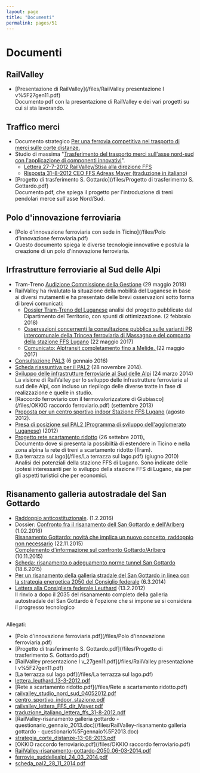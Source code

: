 ```yaml
---
layout: page
title: "Documenti"
permalink: pages/51
---
```


# Documenti

## RailValley

* [Presentazione di RailValley](/files/RailValley presentazione I v%5F27gen11.pdf)  
Documento pdf con la presentazione di RailValley e dei vari progetti su cui si sta lavorando.

## Traffico merci

* Documento strategico [Per una ferrovia competitiva nel trasporto di merci sulle corte distanze.](/files/strategia%5Fcorte%5Fdistanze-13-08-2013.pdf)
* Studio di massima "[Trasferimento del trasporto merci sull'asse nord-sud con l'applicazione di componenti innovativi](/files/railvalley%5Fstudio%5Fnord%5Fsud%5F04052012.pdf)".  
   * [Lettera 27-7-2012 RailValley/Stisa alla direzione FFS](/files/railvalley%5Flettera%5FFFS%5Fdir%5FMayer.pdf)  
   * [Risposta 31-8-2012 CEO FFS Adreas Mayer ](/files/sbb%5Fbriefe%5Fmeyer%5F31-8-2012.pdf)([traduzione in italiano](/files/traduzione%5Fitaliano%5Flettera%5Fffs%5F31-8-2012.pdf))
* [Progetto di trasferimento S. Gottardo](/files/Progetto di trasferimento S. Gottardo.pdf)  
Documento pdf, che spiega il progetto per l'introduzione di treni pendolari merce sull'asse Nord/Sud.

## Polo d'innovazione ferroviaria

* [Polo d'innovazione ferroviaria con sede in Ticino](/files/Polo d'innovazione ferroviaria.pdf)
* Questo documento spiega le diverse tecnologie innovative e postula la creazione di un polo d'innovazione ferroviaria.

## Irfrastrutture ferroviarie al Sud delle Alpi

* Tram-Treno [Audizione Commissione della Gestione](/blog/2018/05/30/105) (29 maggio 2018)
* RailValley ha rivalutato la situazione della mobilità del Luganese in base ai diversi mutamenti e ha presentato delle brevi osservazioni sotto forma di brevi comunicati:  
   * [Dossier Tram-Treno del Luganese](/files/RailValley%5FDossierTramTreno%5F20170202.pdf) analisi del progetto pubblicato dal Dipartimento del Territorio, con spunti di ottimizzazione. (2 febbraio 2018)  
   * [Osservazioni concernenti la consultazione pubblica sulle varianti PR intercomunale della Trincea ferroviaria di Massagno e del comparto della stazione FFS Lugano](/files/Consultazione-StazLug%5F20170522%5F0.pdf) (22 maggio 2017)  
   * [Comunicato: Alptransit completamento fino a Melide. ](/files/CompletamentoAlptransitSud%5F20170524.pdf)(22 maggio 2017)
* [Consultazione PAL3](/files/consultazione%5Fpal3%5F06%5F01%5F2015.pdf) (6 gennaio 2016)
* [Scheda riassuntiva per il PAL2](/files/scheda%5Fpal2%5F28%5F11%5F2014.pdf) (28 novembre 2014).
* [Sviluppo delle infrastrutture ferroviarie al Sud delle Alpi](/files/ferrovie%5Fsuddellealpi%5F24%5F03%5F2014.pdf) (24 marzo 2014)[ ](/files/ferrovie%5Fsuddellealpi%5F31%5F01%5F2014.pdf)  
La visione di RailValley per lo sviluppo delle infrastrutture ferroviarie al sud delle Alpi, con incluso un riepilogo delle diverse tratte in fase di realizzazione e quelle in studio.
* [Raccordo ferroviario con il termovalorizzatore di Giubiasco](/files/OKKIO raccordo ferroviario.pdf) (settembre 2013)
* [Proposta per un centro sportivo indoor Stazione FFS Lugano](/files/centro%5Fsportivo%5Findoor%5Fstazione.pdf) (agosto 2012).
* [Presa di posizione sul PAL2 (Programma di sviluppo dell'agglomerato Luganese)](/blog/2012/10/14/55) (2012)
* [Progetto rete scartamento ridotto](/files/Rete%20a%20scartamento%20ridotto.pdf) (26 settebre 2011)[.](/files/Rete%20a%20scartamento%20ridotto.pdf)  
Documento dove si presenta la possibiltià di estendere in Ticino e nella zona alpina la rete di treni a scartamento ridotto (Tram).
* [La terrazza sul lago](/files/La terrazza sul lago.pdf) (giugno 2010)  
Analisi dei potenziali della stazione FFS di Lugano. Sono indicate delle ipotesi interessanti per lo sviluppo della stazione FFS di Lugano, sia per gli aspetti turistici che per economici.

## Risanamento galleria autostradale del San Gottardo

* [Raddoppio anticostituzionale](/files/RaiValley-Conformit%C3%A0Costituzione-01-02-2016.pdf). (1.2.2016)
* Dossier: [Confronto fra il risanamento dell San Gottardo e dell'Arlberg](/files/RailValley-Confronto-Gottardo-Arlberg-01-02-2016.pdf) (1.02.2016)  
[Risanamento Gottardo: novità che implica un nuovo concetto, raddoppio non necessario](/files/Railvalley-comsta-USTRA-22-11-2015.pdf) (22.11.2015)  
[Complemento d'informazione sul confronto Gottardo/Arlberg](/files/RailValley-Precisazioni-confronto-10-11-2015.pdf) (10.11.2015)
* [Scheda: risanamento o adeguamento norme tunnel San Gottardo](/files/GottardoSchedaNorme%5F20150618.pdf) (18.6.2015)
* [Per un risanamento della galleria stradale del San Gottardo in linea con la strategia energetica 2050 del Consiglio federale](/files/RailValley-risanamento-gottardo-2050%5F06-03-2014.pdf) (6.3.2014)
* [Lettera alla Consigliera federale Leuthard](/files/lettera%5Fleuthard%5F13-3-2012.pdf) (13.2.2012)  
Il rinvio a dopo il 2035 del risanamento completo della galleria autostradale del San Gottardo è l'opzione che si impone se si considera il progresso tecnologico

## 

Allegati:

* [Polo d'innovazione ferroviaria.pdf](/files/Polo d'innovazione ferroviaria.pdf)
* [Progetto di trasferimento S. Gottardo.pdf](/files/Progetto di trasferimento S. Gottardo.pdf)
* [RailValley presentazione I v\_27gen11.pdf](/files/RailValley presentazione I v%5F27gen11.pdf)
* [La terrazza sul lago.pdf](/files/La terrazza sul lago.pdf)
* [lettera\_leuthard\_13-3-2012.pdf](/files/lettera%5Fleuthard%5F13-3-2012.pdf)
* [Rete a scartamento ridotto.pdf](/files/Rete a scartamento ridotto.pdf)
* [railvalley\_studio\_nord\_sud\_04052012.pdf](http://railvalley%5Fstudio%5Fnord%5Fsud%5F04052012.pdf)
* [centro\_sportivo\_indoor\_stazione.pdf](/files/centro%5Fsportivo%5Findoor%5Fstazione.pdf)
* [railvalley\_lettera\_FFS\_dir\_Mayer.pdf](/files/railvalley%5Flettera%5FFFS%5Fdir%5FMayer.pdf)
* [traduzione\_italiano\_lettera\_ffs\_31-8-2012.pdf](/files/traduzione%5Fitaliano%5Flettera%5Fffs%5F31-8-2012.pdf)
* [RailValley-risanamento galleria gottardo - questionario\_gennaio\_2013.doc](/files/RailValley-risanamento galleria gottardo - questionario%5Fgennaio%5F2013.doc)
* [strategia\_corte\_distanze-13-08-2013.pdf](/files/strategia%5Fcorte%5Fdistanze-13-08-2013.pdf)
* [OKKIO raccordo ferroviario.pdf](/files/OKKIO raccordo ferroviario.pdf)
* [RailValley-risanamento-gottardo-2050\_06-03-2014.pdf](/files/RailValley-risanamento-gottardo-2050%5F06-03-2014.pdf)
* [ferrovie\_suddellealpi\_24\_03\_2014.pdf](/files/ferrovie%5Fsuddellealpi%5F24%5F03%5F2014.pdf)
* [scheda\_pal2\_28\_11\_2014.pdf](/files/scheda%5Fpal2%5F28%5F11%5F2014.pdf)

